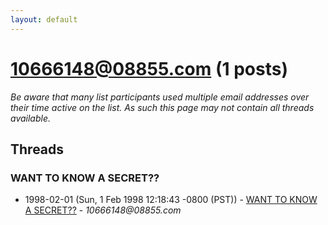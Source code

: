```yaml
---
layout: default
---
```


# 10666148@08855.com (1 posts)

_Be aware that many list participants used multiple email addresses over their time active on the list. As such this page may not contain all threads available._

## Threads

### WANT TO KNOW A SECRET??
+ 1998-02-01 (Sun, 1 Feb 1998 12:18:43 -0800 (PST)) - [WANT TO KNOW A SECRET??](/archive/1998/02/40c015c14cda665e2847e602eae0ed50d24d887de89c715a0270cf3e90860e9f) - _10666148@08855.com_

